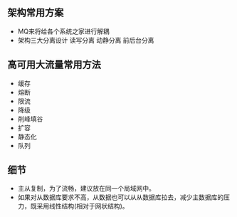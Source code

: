 ## 架构常用方案

* MQ来将给各个系统之家进行解耦
* 架构三大分离设计
  读写分离
  动静分离
  前后台分离
  
## 高可用大流量常用方法
* 缓存
* 熔断
* 限流
* 降级
* 削峰填谷
* 扩容
* 静态化
* 队列

## 细节

-  主从复制，为了流畅，建议放在同一个局域网中。
- 如果对从数据库要求不高，从数据也可以从从数据库拉去，减少主数据库的压力，既采用线性结构(相对于网状结构)。

